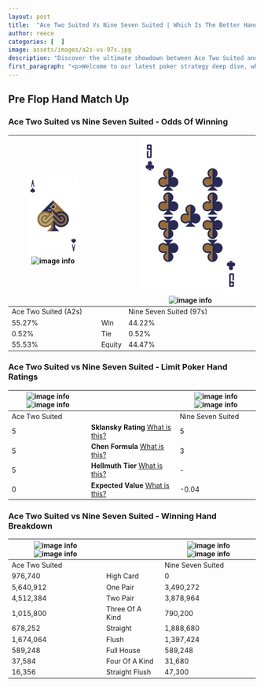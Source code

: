 ```yaml
---
layout: post
title:  "Ace Two Suited Vs Nine Seven Suited | Which Is The Better Hand In Poker? A Complete Guide"
author: reece
categories: [  ]
image: assets/images/a2s-vs-97s.jpg
description: "Discover the ultimate showdown between Ace Two Suited and Nine Seven Suited in poker! Uncover the odds, strategies, and scenarios where one hand triumphs over the other. Get ready to up your poker game with this thrilling analysis."
first_paragraph: "<p>Welcome to our latest poker strategy deep dive, where we're pitting two distinct hands against each other in a high-stakes showdown: Ace Two Suited vs Nine Seven Suited.</p><p>In the dynamic world of poker, every decision counts, and knowing which hand holds the upper hand is key to your success at the table.</p><p>In this article, we'll dissect these two hands, explore the scenarios where one dominates the other, and equip you with the knowledge to make strategic choices that can tip the odds in your favor.</p><p>Get ready to unravel the intriguing dynamics of these poker hands and elevate your game to new heights.</p>"
---
```




[comment]: # (sp0)

## Pre Flop Hand Match Up

<div class="table hand-ratings" markdown="1"> 



### Ace Two Suited vs Nine Seven Suited - Odds Of Winning


    
| ![image info](assets/images/hand1/A.png) ![image info](assets/images/hand1/2s.png) |  | ![image info](assets/images/hand2/9.png) ![image info](assets/images/hand2/7s.png) |
| -------- | -------- | -------- |
| Ace Two Suited (A2s) |  | Nine Seven Suited (97s) |
| 55.27% | Win | 44.22% |
| 0.52% | Tie | 0.52% |
| 55.53% | Equity | 44.47% |




[comment]: # (sp1)



### Ace Two Suited vs Nine Seven Suited - Limit Poker Hand Ratings


    
| ![image info](https://www.riverpairs.com/assets/images/hand1/A.png) ![image info](https://www.riverpairs.com/assets/images/hand1/2s.png) |  | ![image info](https://www.riverpairs.com/assets/images/hand2/9.png) ![image info](https://www.riverpairs.com/assets/images/hand2/7s.png) |
| -------- | -------- | -------- |
| Ace Two Suited |  | Nine Seven Suited |
| 5 | **Sklansky Rating** [What is this?](/sklansky-rating-explained) | 5 |
| 5 | **Chen Formula** [What is this?](/chen-formula-explained) | 3 |
| 5 | **Hellmuth Tier** [What is this?](/Hellmuth-tier-explained) | - |
| 0 | **Expected Value** [What is this?](/expected-value-explained) | -0.04 |




[comment]: # (sp2)



### Ace Two Suited vs Nine Seven Suited - Winning Hand Breakdown


    
| ![image info](https://www.riverpairs.com/assets/images/hand1/A.png) ![image info](https://www.riverpairs.com/assets/images/hand1/2s.png) |  | ![image info](https://www.riverpairs.com/assets/images/hand2/9.png) ![image info](https://www.riverpairs.com/assets/images/hand2/7s.png) |
| -------- | -------- | -------- |
| Ace Two Suited |  | Nine Seven Suited |
| 976,740 | High Card | 0 |
| 5,640,912 | One Pair | 3,490,272 |
| 4,512,384 | Two Pair | 3,878,964 |
| 1,015,800 | Three Of A Kind | 790,200 |
| 678,252 | Straight | 1,888,680 |
| 1,674,064 | Flush | 1,397,424 |
| 589,248 | Full House | 589,248 |
| 37,584 | Four Of A Kind | 31,680 |
| 16,356 | Straight Flush | 47,300 |




[comment]: # (sp3)



</div>

[comment]: # (sp4)



[comment]: # (sp5)

